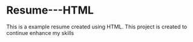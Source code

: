 # Resume---HTML
This is a example resume created using HTML. This project is created to continue enhance my skills

